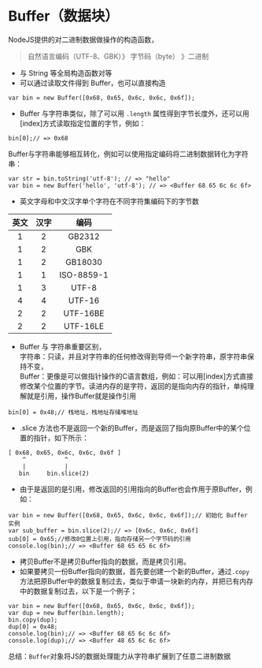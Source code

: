 <!--
 * @Author: your name
 * @Date: 2020-06-23 16:55:53
 * @LastEditTime: 2020-06-23 19:48:42
 * @LastEditors: Please set LastEditors
 * @Description: In User Settings Edit
 * @FilePath: /learnNodeAgain/libs/Buffer概念.md
--> 
# Buffer（数据块）
NodeJS提供的对二进制数据做操作的构造函数，
> 自然语言编码（UTF-8、GBK）》 字节码（byte） 》二进制

* 与 String 等全局构造函数对等
* 可以通过读取文件得到 Buffer，也可以直接构造
```
var bin = new Buffer([0x68, 0x65, 0x6c, 0x6c, 0x6f]);
```
* Buffer 与字符串类似，除了可以用 `.length` 属性得到字节长度外，还可以用[index]方式读取指定位置的字节，例如：
```
bin[0];// => 0x68
```
Buffer与字符串能够相互转化，例如可以使用指定编码将二进制数据转化为字符串：
```
var str = bin.toString('utf-8'); // => "hello"
var bin = new Buffer('hello', 'utf-8'); // => <Buffer 68 65 6c 6c 6f>
```
* 英文字母和中文汉字单个字符在不同字符集编码下的字节数

| 英文 | 汉字 | 编码 |
| :-: | :-: | :--: |
| 1 | 2 | GB2312 |
| 1 | 2 | GBK |
| 1 | 2 | GB18030 |
| 1 | 1 | ISO-8859-1 |
| 1 | 3 | UTF-8 |
| 4 | 4 | UTF-16 |
| 2 | 2 | UTF-16BE |
| 2 | 2 | UTF-16LE |

* Buffer 与 字符串重要区别，</br>
字符串：只读，并且对字符串的任何修改得到导师一个新字符串，原字符串保持不变，</br>
Buffer：更像是可以做指针操作的C语言数组，例如：可以用[index]方式直接修改某个位置的字节。读进内存的是字符，返回的是指向内存的指针，单纯理解就是引用，操作Buffer就是操作引用
```
bin[0] = 0x48;// 栈地址，栈地址存储堆地址
```
* .slice 方法也不是返回一个新的Buffer，而是返回了指向原Buffer中的某个位置的指针，如下所示：</br>
```
[ 0x68, 0x65, 0x6c, 0x6c, 0x6f ]
    ^           ^
    |           |
   bin     bin.slice(2)
```
* 由于是返回的是引用，修改返回的引用指向的Buffer也会作用于原Buffer，例如：
```
var bin = new Buffer([0x68, 0x65, 0x6c, 0x6c, 0x6f]);// 初始化 Buffer 实例
var sub_buffer = bin.slice(2);// => [0x6c, 0x6c, 0x6f]
sub[0] = 0x65;//修改0位置上引用，指向存储另一个字节码的引用
console.log(bin);// => <Buffer 68 65 65 6c 6f>
```
* 拷贝Buffer不是拷贝Buffer指向的数据，而是拷贝引用。
* 如果要拷贝一份Buffer指向的数据，首先要创建一个新的Buffer，通过`.copy`方法把原Buffer中的数据复制过去，类似于申请一块新的内存，并把已有内存中的数据复制过去，以下是一个例子；
```
var bin = new Buffer([0x68, 0x65, 0x6c, 0x6c, 0x6f]);
var dup = new Buffer(bin.length);
bin.copy(dup);
dup[0] = 0x48;
console.log(bin);// => <Buffer 68 65 6c 6c 6f>
console.log(dup);// => <Buffer 48 65 6c 6c 6f>
```
总结：`Buffer`对象将JS的数据处理能力从字符串扩展到了任意二进制数据





